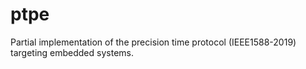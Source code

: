 # ptpe
Partial implementation of the precision time protocol (IEEE1588-2019) targeting embedded systems. 
